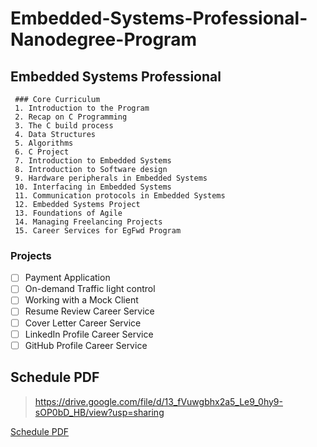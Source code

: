 # Embedded-Systems-Professional-Nanodegree-Program
## Embedded Systems Professional

     ### Core Curriculum
     1. Introduction to the Program
     2. Recap on C Programming
     3. The C build process
     4. Data Structures
     5. Algorithms
     6. C Project
     7. Introduction to Embedded Systems
     8. Introduction to Software design
     9. Hardware peripherals in Embedded Systems
     10. Interfacing in Embedded Systems
     11. Communication protocols in Embedded Systems
     12. Embedded Systems Project
     13. Foundations of Agile
     14. Managing Freelancing Projects
     15. Career Services for EgFwd Program


   ### Projects
   - [ ] Payment Application
   - [ ] On-demand Traffic light control
   - [ ] Working with a Mock Client
   - [ ] Resume Review Career Service
   - [ ] Cover Letter Career Service
   - [ ] LinkedIn Profile Career Service
   - [ ] GitHub Profile Career Service

## Schedule PDF 
   > https://drive.google.com/file/d/13_fVuwgbhx2a5_Le9_0hy9-sOP0bD_HB/view?usp=sharing

 	
   [Schedule PDF](https://drive.google.com/file/d/13_fVuwgbhx2a5_Le9_0hy9-sOP0bD_HB/view?usp=sharing)
